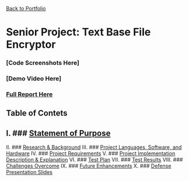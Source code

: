[Back to Portfolio](./)

Senior Project: Text Base File Encryptor
===============

### [Code Screenshots Here]

### [Demo Video Here]

### [Full Report Here](fullReport.md)

Table of Contets
----------------
I. ### [Statement of Purpose](sop.md)
-------------------------------------
II. ### [Research & Background](researchBackground.md)
III. ### [Project Languages, Software, and Hardware](languagesSoftwareHardware.md)
IV. ### [Project Requirements](projectRequirements.md)
V. ### [Project Implementation Description & Explanation](implementationDesignExplanation.md)
VI. ### [Test Plan](testPlan.md)
VII. ### [Test Results](testResults.md)
VIII. ### [Challenges Overcome](challengesOvercome.md)
IX. ### [Future Enhancements](futureEnhancements.md)
X. ### [Defense Presentation Slides](defensePresentationSlides.md)
